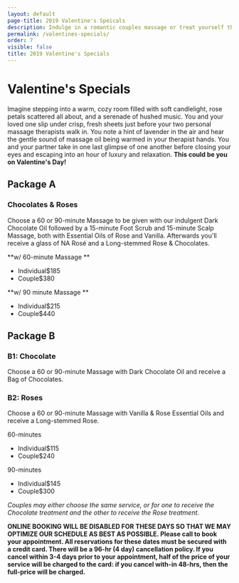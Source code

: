 ```yaml
---
layout: default
page-title: 2019 Valentine's Speicals
description: Indulge in a romantic couples massage or treat yourself this valentine's day.
permalink: /valentines-specials/
order: 7
visible: false
title: 2019 Valentine's Specials
---
```

<h1>Valentine's Specials</h1>

<p>Imagine stepping into a warm, cozy room filled with soft candlelight, rose petals scattered all about, and a serenade of hushed music.  You and your loved one slip under crisp, fresh sheets just before your two personal massage therapists walk in. You note a hint of lavender in the air and hear the gentle sound of massage oil being warmed in your therapist hands. You and your partner take in one last glimpse of one another before closing your eyes and escaping into an hour of luxury and relaxation.  <strong>This could be you on Valentine's Day!</strong></p>

<h2>Package A</h2>

<h3>Chocolates & Roses</h3>

Choose a 60 or 90-minute Massage to be given with our indulgent Dark Chocolate Oil followed by a 15-minute Foot Scrub and 15-minute Scalp Massage, both with Essential Oils of Rose and Vanilla. Afterwards you'll receive a glass of NA Rosé and a Long-stemmed Rose & Chocolates. 



**w/ 60-minute Massage
**

<ul class="dotted-list">

<li><span>Individual</span><span>$185</span></li>

<li><span>Couple</span><span>$380</span></li>

</ul>



**w/ 90 minute Massage
**

<ul class="dotted-list">

<li><span>Individual</span><span>$215</span></li>

<li><span>Couple</span><span>$440</span></li>

</ul>

<h2>Package B</h2>

<h3>B1: Chocolate
</h3>

Choose a 60 or 90-minute Massage with Dark Chocolate Oil and receive a Bag of Chocolates. 

<h3>B2: Roses</h3>

Choose a 60 or 90-minute Massage with Vanilla & Rose Essential Oils and receive a Long-stemmed Rose. 


60-minutes

<ul class="dotted-list">

<li><span>Individual</span><span>$115</span></li>

<li><span>Couple</span><span>$240</span></li>

</ul>



90-minutes

<ul class="dotted-list">

<li><span>Individual</span><span>$145</span></li>

<li><span>Couple</span><span>$300</span></li>

</ul>



_Couples may either choose the same service, or for one to receive the Chocolate treatment and the other to receive the Rose treatment._



<strong class="red">
ONLINE BOOKING WILL BE DISABLED FOR THESE DAYS SO THAT WE MAY OPTIMIZE OUR SCHEDULE AS BEST AS POSSIBLE.   
Please call to book your appointment.  All reservations for these dates must be secured with a credit card.  
There will be a 96-hr (4 day) cancellation policy.  If you cancel within 3-4 days prior to your appointment, 
half of the price of your service will be charged to the card: if you cancel with-in 48-hrs, then the 
full-price will be charged.
</strong>
